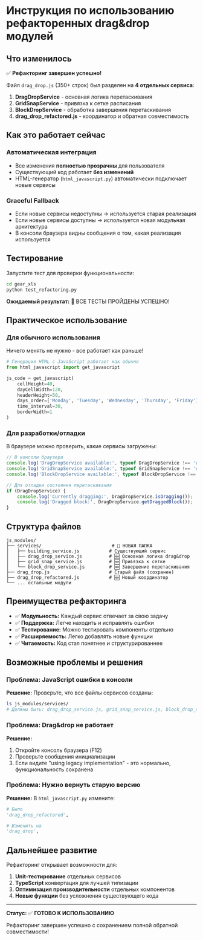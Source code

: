 # Инструкция по использованию рефакторенных drag&drop модулей

## Что изменилось

✅ **Рефакторинг завершен успешно!**

Файл `drag_drop.js` (350+ строк) был разделен на **4 отдельных сервиса**:

1. **DragDropService** - основная логика перетаскивания
2. **GridSnapService** - привязка к сетке расписания  
3. **BlockDropService** - обработка завершения перетаскивания
4. **drag_drop_refactored.js** - координатор и обратная совместимость

## Как это работает сейчас

### Автоматическая интеграция
- Все изменения **полностью прозрачны** для пользователя
- Существующий код работает **без изменений**
- HTML-генератор (`html_javascript.py`) автоматически подключает новые сервисы

### Graceful Fallback
- Если новые сервисы недоступны → используется старая реализация
- Если новые сервисы доступны → используется новая модульная архитектура
- В консоли браузера видны сообщения о том, какая реализация используется

## Тестирование

Запустите тест для проверки функциональности:

```bash
cd gear_xls
python test_refactoring.py
```

**Ожидаемый результат:** 🎉 ВСЕ ТЕСТЫ ПРОЙДЕНЫ УСПЕШНО!

## Практическое использование

### Для обычного использования
Ничего менять не нужно - все работает как раньше!

```python
# Генерация HTML с JavaScript работает как обычно
from html_javascript import get_javascript

js_code = get_javascript(
    cellHeight=40,
    dayCellWidth=120, 
    headerHeight=50,
    days_order=['Monday', 'Tuesday', 'Wednesday', 'Thursday', 'Friday'],
    time_interval=30,
    borderWidth=1
)
```

### Для разработки/отладки

В браузере можно проверить, какие сервисы загружены:

```javascript
// В консоли браузера
console.log('DragDropService available:', typeof DragDropService !== 'undefined');
console.log('GridSnapService available:', typeof GridSnapService !== 'undefined');
console.log('BlockDropService available:', typeof BlockDropService !== 'undefined');

// Для отладки состояния перетаскивания
if (DragDropService) {
    console.log('Currently dragging:', DragDropService.isDragging());
    console.log('Dragged block:', DragDropService.getDraggedBlock());
}
```

## Структура файлов

```
js_modules/
├── services/                          # 📁 НОВАЯ ПАПКА
│   ├── building_service.js           # Существующий сервис
│   ├── drag_drop_service.js          # 🆕 Основная логика drag&drop
│   ├── grid_snap_service.js          # 🆕 Привязка к сетке
│   └── block_drop_service.js         # 🆕 Завершение перетаскивания
├── drag_drop.js                      # Старый файл (сохранен)
├── drag_drop_refactored.js           # 🆕 Новый координатор
└── ... остальные модули
```

## Преимущества рефакторинга

- ✅ **Модульность:** Каждый сервис отвечает за свою задачу
- ✅ **Поддержка:** Легче находить и исправлять ошибки
- ✅ **Тестирование:** Можно тестировать компоненты отдельно
- ✅ **Расширяемость:** Легко добавлять новые функции
- ✅ **Читаемость:** Код стал понятнее и структурированнее

## Возможные проблемы и решения

### Проблема: JavaScript ошибки в консоли
**Решение:** Проверьте, что все файлы сервисов созданы:
```bash
ls js_modules/services/
# Должны быть: drag_drop_service.js, grid_snap_service.js, block_drop_service.js
```

### Проблема: Drag&drop не работает
**Решение:** 
1. Откройте консоль браузера (F12)
2. Проверьте сообщения инициализации
3. Если видите "using legacy implementation" - это нормально, функциональность сохранена

### Проблема: Нужно вернуть старую версию
**Решение:** В `html_javascript.py` измените:
```python
# Было
'drag_drop_refactored',

# Изменить на
'drag_drop',
```

## Дальнейшее развитие

Рефакторинг открывает возможности для:

1. **Unit-тестирование** отдельных сервисов
2. **TypeScript** конвертация для лучшей типизации
3. **Оптимизация производительности** отдельных компонентов
4. **Новые функции** без усложнения существующего кода

---

**Статус:** ✅ **ГОТОВО К ИСПОЛЬЗОВАНИЮ**

Рефакторинг завершен успешно с сохранением полной обратной совместимости!

